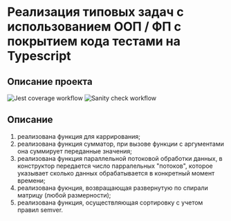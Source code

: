 # Реализация типовых задач с использованием OOП / ФП с покрытием кода тестами на Typescript

## Описание проекта

![Jest coverage workflow](https://github.com/Stern-Ritter/tasks-functional-programming/actions/workflows/coverage.yml/badge.svg)
![Sanity check workflow](https://github.com/Stern-Ritter/tasks-functional-programming/actions/workflows/sanity-check.yml/badge.svg)

## Описание

1. реализована функция для каррирования;
2. реализована функция сумматор, при вызове функции с аргументами она суммирует переданные значения;
3. реализована функция параллельной потоковой обработки данных, в конструктор передается число парралельных "потоков", которое указывает сколько данных обрабатывается в конкретный момент времени;
4. реализована фукнция, возвращающая развернутую по спирали матрицу (любой размерности);
5. реализована функция, осуществляющая сортировку с учетом правил semver.
